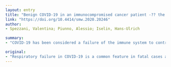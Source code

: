 ```yaml
---
layout: entry
title: "Benign COVID-19 in an immunocompromised cancer patient -?? the case of a married couple"
link: "https://doi.org/10.4414/smw.2020.20246"
author:
- Spezzani, Valentina; Piunno, Alessio; Iselin, Hans-Ulrich

summary:
- "COVID-19 has been considered a failure of the immune system to control the virus. A married couple (age 60 years) was simultaneously admitted to the emergency department on 10 March 2020 because of dyspnoea and fever. The wife was partially immunocompromised as a result of a recently started chemotherapy with fulvestrant and abemaciclid for recurring breast cancer. Her husband (patient 2) had been healthy except for a history of controlled arterial hypertension."

original:
- "Respiratory failure in COVID-19 is a common feature in fatal cases and has been considered as a failure of the immune system to control the virus. Here we report the case of COVID-19 affecting an immunocompromised women and her presumably immunocompetent spouse. A married couple (age 60 years) was simultaneously admitted to the emergency department on 10 March 2020 because of dyspnoea and fever, consistent with COVID-19. The wife (patient 1) was partially immunocompromised as a consequence of a recently started chemotherapy with fulvestrant and abemaciclid for recurring breast cancer, her husband (patient 2) had been healthy except for a history of controlled arterial hypertension. Both patients were treated with darunavir/cobicistat and hydroxychloroquine. The clinical course of the immunocompromised partner was benign, without need of intensive care. She was able to leave the hospital on day 6 after admission. In contrast, her husband needed intensive care and his recovery was slow, although eventually successful too. These findings suggest that the course of COVID-19 is not necessarily ominous in the presence of a compromised immune response and tend to reinforce the emerging therapeutic concepts of a controlled mitigation of the immune cascade following SARS CoV-2 infection."
---
```


